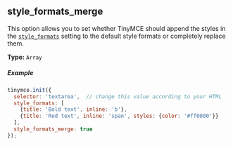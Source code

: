 ## style_formats_merge

This option allows you to set whether TinyMCE should append the styles in the [`style_formats`](#style_formats) setting to the default style formats or completely replace them.

**Type:** `Array`

##### Example

```js
tinymce.init({
  selector: 'textarea',  // change this value according to your HTML
  style_formats: [
    {title: 'Bold text', inline: 'b'},
    {title: 'Red text', inline: 'span', styles: {color: '#ff0000'}}
  ],
  style_formats_merge: true
});
```
